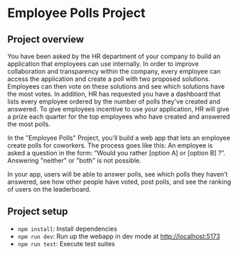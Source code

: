 # Employee Polls Project

## Project overview

You have been asked by the HR department of your company to build an application that employees can use internally. In order to improve collaboration and transparency within the company, every employee can access the application and create a poll with two proposed solutions. Employees can then vote on these solutions and see which solutions have the most votes. In addition, HR has requested you have a dashboard that lists every employee ordered by the number of polls they've created and answered. To give employees incentive to use your application, HR will give a prize each quarter for the top employees who have created and answered the most polls.

In the "Employee Polls" Project, you'll build a web app that lets an employee create polls for coworkers. The process goes like this: An employee is asked a question in the form: “Would you rather [option A] or [option B] ?”. Answering "neither" or "both" is not possible.

In your app, users will be able to answer polls, see which polls they haven’t answered, see how other people have voted, post polls, and see the ranking of users on the leaderboard.

## Project setup

- ```npm install```: Install dependencies
- ```npm run dev```: Run up the webapp in dev mode at [http://localhost:5173](http://localhost:5173)
- ```npm run test```: Execute test suites
